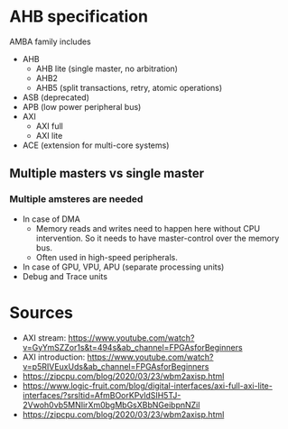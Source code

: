 # AHB specification
AMBA family includes
- AHB
	- AHB lite (single master, no arbitration)
	- AHB2
	- AHB5 (split transactions, retry, atomic operations)
- ASB (deprecated)
- APB (low power peripheral bus)
- AXI
	- AXI full
	- AXI lite
- ACE (extension for multi-core systems)

## Multiple masters vs single master
### Multiple amsteres are needed
- In case of DMA
	- Memory reads and writes need to happen here without CPU intervention. So it needs to have master-control over the memory bus.
	- Often used in high-speed peripherals.
- In case of GPU, VPU, APU (separate processing units)
- Debug and Trace units


# Sources
- AXI stream: https://www.youtube.com/watch?v=GyYmSZZor1s&t=494s&ab_channel=FPGAsforBeginners
- AXI introduction: https://www.youtube.com/watch?v=p5RIVEuxUds&ab_channel=FPGAsforBeginners
- https://zipcpu.com/blog/2020/03/23/wbm2axisp.html
- https://www.logic-fruit.com/blog/digital-interfaces/axi-full-axi-lite-interfaces/?srsltid=AfmBOorKPvldSIH5TJ-2Vwoh0vb5MNIirXm0bgMbGsXBbNGeibpnNZil
- https://zipcpu.com/blog/2020/03/23/wbm2axisp.html
